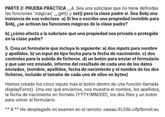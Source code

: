 __PARTE 2: PRUEBA PRÁCTICA__
__4. Sea una subclase que no tiene definidas las funciones 'mágicas' __get() y __set() pero la clase padre sí. 
   Sea $obj una instancia de esa subclase.
   a) Si leo o escribo una propiedad invisible para $obj, ¿se activan las funciones mágicas de la clase padre?__

   __b) ¿cómo afecta a la subclase que una propiedad sea privada o protegida en la clase padre?__ 


**5. Crea un formulario que incluya lo siguiente:
   a) dos inputs para nombre y apellidos.
   b) un input de tipo fecha para la fecha de nacimiento.
   c) dos controles para la subida de ficheros.
   d) un botón para enviar el formulario y que uan vez enviado, informe del resultado de cada uno de los datos enviados,
   (nombre, apellidos, fecha de nacimiento y el nombre de los dos ficheros, incluido el tamaño de cada uno de ellos en bytes)**
   
Hemos creado los cinco inputs más el botón dentro de una función llamada displayForm(). Una vez que enviamos, nos muestra
el nombre, los apellidos, la fecha de nacimiento en formato (YYYY/MM/DD), los dos files y un botón para volver al formulario.


** 6 **
He desplegado mi examen en el remoto: oasiao.ifc33b.cifpfbmoll.eu